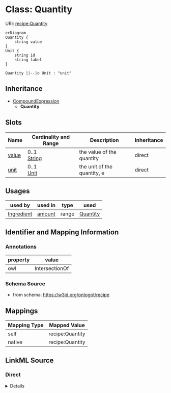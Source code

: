 # Class: Quantity



URI: [recipe:Quantity](http://w3id.org/ontogpt/recipe/Quantity)


```mermaid
erDiagram
Quantity {
    string value  
}
Unit {
    string id  
    string label  
}

Quantity ||--|o Unit : "unit"

```




## Inheritance
* [CompoundExpression](CompoundExpression.md)
    * **Quantity**



## Slots

| Name | Cardinality and Range | Description | Inheritance |
| ---  | --- | --- | --- |
| [value](value.md) | 0..1 <br/> [String](String.md) | the value of the quantity | direct |
| [unit](unit.md) | 0..1 <br/> [Unit](Unit.md) | the unit of the quantity, e | direct |





## Usages

| used by | used in | type | used |
| ---  | --- | --- | --- |
| [Ingredient](Ingredient.md) | [amount](amount.md) | range | [Quantity](Quantity.md) |






## Identifier and Mapping Information





### Annotations

| property | value |
| --- | --- |
| owl | IntersectionOf |



### Schema Source


* from schema: https://w3id.org/ontogpt/recipe





## Mappings

| Mapping Type | Mapped Value |
| ---  | ---  |
| self | recipe:Quantity |
| native | recipe:Quantity |





## LinkML Source

<!-- TODO: investigate https://stackoverflow.com/questions/37606292/how-to-create-tabbed-code-blocks-in-mkdocs-or-sphinx -->

### Direct

<details>
```yaml
name: Quantity
annotations:
  owl:
    tag: owl
    value: IntersectionOf
from_schema: https://w3id.org/ontogpt/recipe
rank: 1000
is_a: CompoundExpression
attributes:
  value:
    name: value
    annotations:
      owl:
        tag: owl
        value: DataProperty, DataHasValue
    description: the value of the quantity
    from_schema: https://w3id.org/ontogpt/recipe
    rank: 1000
  unit:
    name: unit
    annotations:
      owl:
        tag: owl
        value: ObjectProperty, ObjectSomeValuesFrom
    description: the unit of the quantity, e.g. grams, cups, etc.
    from_schema: https://w3id.org/ontogpt/recipe
    rank: 1000
    slot_uri: qudt:unit
    range: Unit

```
</details>

### Induced

<details>
```yaml
name: Quantity
annotations:
  owl:
    tag: owl
    value: IntersectionOf
from_schema: https://w3id.org/ontogpt/recipe
rank: 1000
is_a: CompoundExpression
attributes:
  value:
    name: value
    annotations:
      owl:
        tag: owl
        value: DataProperty, DataHasValue
    description: the value of the quantity
    from_schema: https://w3id.org/ontogpt/recipe
    rank: 1000
    alias: value
    owner: Quantity
    domain_of:
    - Quantity
    range: string
  unit:
    name: unit
    annotations:
      owl:
        tag: owl
        value: ObjectProperty, ObjectSomeValuesFrom
    description: the unit of the quantity, e.g. grams, cups, etc.
    from_schema: https://w3id.org/ontogpt/recipe
    rank: 1000
    slot_uri: qudt:unit
    alias: unit
    owner: Quantity
    domain_of:
    - Quantity
    range: Unit

```
</details>